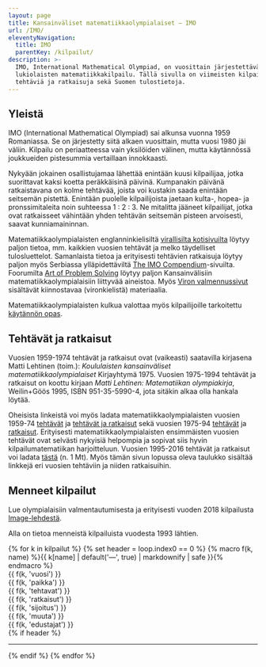 ```yaml
---
layout: page
title: Kansainväliset matematiikkaolympialaiset – IMO
url: /IMO/
eleventyNavigation:
  title: IMO
  parentKey: /kilpailut/
description: >-
  IMO, International Mathematical Olympiad, on vuosittain järjestettävä
  lukiolaisten matematiikkakilpailu. Tällä sivulla on viimeisten kilpailujen
  tehtäviä ja ratkaisuja sekä Suomen tulostietoja.
---
```


## Yleistä

<abbr>IMO</abbr> (<span lang="en">International Mathematical
Olympiad</span>) sai alkunsa vuonna 1959 Romaniassa. Se on järjestetty
siitä alkaen vuosittain, mutta vuosi 1980 jäi väliin. Kilpailu on
periaatteessa vain yksilöiden välinen, mutta käytännössä joukkueiden
pistesummia vertaillaan innokkaasti.

Nykyään jokainen osallistujamaa lähettää enintään kuusi kilpailijaa,
jotka suorittavat kaksi koetta peräkkäisinä päivinä. Kumpanakin
päivänä ratkaistavana on kolme tehtävää, joista voi kustakin saada
enintään seitsemän pistettä. Enintään puolelle kilpailijoista jaetaan
kulta-, hopea- ja pronssimitaleita noin suhteessa 1 : 2 : 3\. Ne
mitalitta jääneet kilpailijat, jotka ovat ratkaisseet vähintään yhden
tehtävän seitsemän pisteen arvoisesti, saavat kunniamaininnan.

Matematiikkaolympialaisten englanninkielisiltä
[virallisilta kotisivuilta][official] löytyy paljon tietoa, mm.
kaikkien vuosien tehtävät ja melko täydelliset tulosluettelot.
Samanlaista tietoa ja erityisesti tehtävien ratkaisuja löytyy paljon
myös Serbiassa ylläpidettäviltä [The IMO Compendium][compendium]-sivuilta.
Foorumilta [Art of Problem Solving][aops] löytyy paljon
Kansainvälisiin matematiikkaolympialaisiin liittyvää aineistoa.
Myös [Viron valmennussivut][viro] sisältävät kiinnostavaa (vironkielistä)
materiaalia.

[official]: http://www.imo-official.org/
[compendium]: http://www.imomath.com/
[aops]: http://www.artofproblemsolving.com/Forum/viewforum.php?f=87
[viro]: http://www.math.olympiaadid.ut.ee

Matematiikkaolympialaisten kulkua valottaa myös kilpailijoille tarkoitettu
[käytännön opas](/kirjallisuus/kaytannon_ohjeet.pdf).

## Tehtävät ja ratkaisut

Vuosien 1959-1974 tehtävät ja ratkaisut ovat (vaikeasti) saatavilla
kirjasena Matti Lehtinen (toim.):
_Koululaisten kansainväliset matematiikkaolympialaiset_
Kirjayhtymä 1975.
Vuosien 1975-1994 tehtävät ja ratkaisut on koottu kirjaan
_Matti Lehtinen: Matematiikan olympiakirja_, Weilin+Göös 1995,
ISBN 951-35-5990-4, jota sitäkin alkaa olla hankala löytää.

Oheisista linkeistä voi myös ladata matematiikkaolympialaisten
vuosien 1959-74 [tehtävät](imot59_74.pdf) ja
[tehtävät ja ratkaisut](imor59_74.pdf) sekä vuosien 1975-94
[tehtävät](imot75_94.pdf) ja [ratkaisut](imor75_94.pdf). Erityisesti
matematiikkaolympialaisten ensimmäisten vuosien tehtävät ovat selvästi
nykyisiä helpompia ja sopivat siis hyvin kilpailumatematiikan
harjoitteluun. Vuosien 1995-2016 tehtävät ja ratkaisut voi ladata
[tästä](imokaikki.pdf) (n. 1 Mt). Myös tämän sivun lopussa oleva
taulukko sisältää linkkejä eri vuosien tehtäviin ja niiden
ratkaisuihin.

## Menneet kilpailut

Lue olympialaisiin valmentautumisesta ja erityisesti vuoden
2018 kilpailusta [Image-lehdestä](https://www.apu.fi/artikkelit/laske-kovempaa).

Alla on tietoa menneistä kilpailuista vuodesta 1993 lähtien. 

<div role="list">
{% for k in kilpailut %}
{% set header = loop.index0 == 0 %}
{% macro f(k, name) %}{{ k[name] | default('&mdash;', true) | markdownify | safe }}{% endmacro %}
<div class="row flex-wrap mb-2" role="listitem">
  <div class="col-12 col-xs-2 col-sm-6 col-lg-1">{{ f(k, 'vuosi') }}</div>
  <div class="col-12 col-xs-2 col-sm-6 col-lg-3">{{ f(k, 'paikka') }}</div>
  <div class="col-12 col-xs-2 col-sm-6 col-lg-1">{{ f(k, 'tehtavat') }}</div>
  <div class="col-12 col-xs-2 col-sm-6 col-lg-2">{{ f(k, 'ratkaisut') }}</div>
  <div class="col-12 col-xs-2 col-sm-6 col-lg-3">{{ f(k, 'sijoitus') }}</div>
  <div class="col-12 col-xs-2 col-sm-6 col-lg-2">{{ f(k, 'muuta') }}</div>
  <div class="col-12 col-lg-10 offset-lg-1">{{ f(k, 'edustajat') }}</div>
</div>
{% if header %}<hr>{% endif %}
{% endfor %}
</div>
